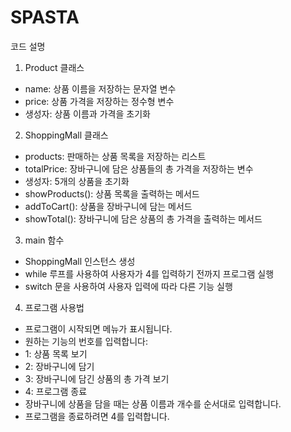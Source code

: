 # SPASTA
코드 설명
1. Product 클래스
- name: 상품 이름을 저장하는 문자열 변수
- price: 상품 가격을 저장하는 정수형 변수
- 생성자: 상품 이름과 가격을 초기화

2. ShoppingMall 클래스
- products: 판매하는 상품 목록을 저장하는 리스트
- totalPrice: 장바구니에 담은 상품들의 총 가격을 저장하는 변수
- 생성자: 5개의 상품을 초기화
- showProducts(): 상품 목록을 출력하는 메서드
- addToCart(): 상품을 장바구니에 담는 메서드
- showTotal(): 장바구니에 담은 상품의 총 가격을 출력하는 메서드

3. main 함수
- ShoppingMall 인스턴스 생성
- while 루프를 사용하여 사용자가 4를 입력하기 전까지 프로그램 실행
- switch 문을 사용하여 사용자 입력에 따라 다른 기능 실행

4. 프로그램 사용법
- 프로그램이 시작되면 메뉴가 표시됩니다.
- 원하는 기능의 번호를 입력합니다:
- 1: 상품 목록 보기
- 2: 장바구니에 담기
- 3: 장바구니에 담긴 상품의 총 가격 보기
- 4: 프로그램 종료
- 장바구니에 상품을 담을 때는 상품 이름과 개수를 순서대로 입력합니다.
- 프로그램을 종료하려면 4를 입력합니다.